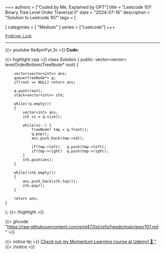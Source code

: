 
+++
authors = ["Coded by Me, Explained by GPT"]
title = "Leetcode 107: Binary Tree Level Order Traversal II"
date = "2024-07-16"
description = "Solution to Leetcode 107"
tags = [
    
]
categories = [
    "Medium"
]
series = ["Leetcode"]
+++



[`Problem Link`](https://leetcode.com/problems/binary-tree-level-order-traversal-ii/description/)

---
{{< youtube 6e4pmYyr_1o >}}
**Code:**

{{< highlight cpp >}}
class Solution {
public:
    vector<vector<int>> levelOrderBottom(TreeNode* root) {

        vector<vector<int>> ans;        
        queue<TreeNode*> q;
        if(root == NULL) return ans;
        
        q.push(root);        
        stack<vector<int>> stk;
                
        while(!q.empty())
        {
            vector<int> ans;
            int sz = q.size();

            while(sz--) {
                TreeNode* tmp = q.front();
                q.pop();
                ans.push_back(tmp->val);

                if(tmp->left)   q.push(tmp->left);
                if(tmp->right)  q.push(tmp->right);                
            }
            stk.push(ans);
        }

        while(!stk.empty())
        {
            ans.push_back(stk.top());
            stk.pop();
        }

        return ans;      
    }
};
{{< /highlight >}}

{{< ghcode "https://raw.githubusercontent.com/grid47/list/refs/heads/main/exp/107.md" >}}

{{< notice tip >}}
[Check out my Momentum Learning course at Udemy! 🚀 "](https://www.udemy.com/course/blind-75-the-data-structures-and-algorithms-essentials/)
{{< /notice >}}

